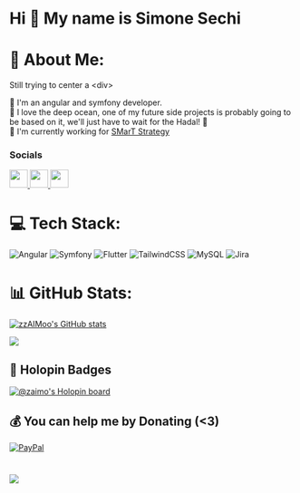 Hi 👋 My name is Simone Sechi
=============================
# 💫 About Me:

Still trying to center a \<div>

🤯 I'm an angular and symfony developer. <br>
🪸 I love the deep ocean, one of my future side projects is probably going to be based on it, we'll just have to wait for the Hadal! 🪼 <br>
💼 I'm currently working for [SMarT Strategy](https://github.com/SMarTStrategy)

### Socials 
<p align="left"> 
  <a href="https://www.github.com/zzAIMoo" target="_blank" rel="noreferrer"> 
    <picture> 
      <source media="(prefers-color-scheme: dark)" srcset="https://raw.githubusercontent.com/danielcranney/readme-generator/main/public/icons/socials/github-dark.svg" /> 
      <source media="(prefers-color-scheme: light)" srcset="https://raw.githubusercontent.com/danielcranney/readme-generator/main/public/icons/socials/github.svg" /> 
      <img src="https://raw.githubusercontent.com/danielcranney/readme-generator/main/public/icons/socials/github.svg" width="32" height="32" /> 
    </picture> 
  </a> 
  <a href="http://www.instagram.com/_simonesechi" target="_blank" rel="noreferrer"> 
    <picture> 
      <source srcset="https://raw.githubusercontent.com/danielcranney/readme-generator/main/public/icons/socials/instagram.svg" /> 
      <img src="https://raw.githubusercontent.com/danielcranney/readme-generator/main/public/icons/socials/instagram.svg" width="32" height="32" /> 
    </picture> 
  </a> 
  <a href="https://www.stackoverflow.com/users/11486454/zalmo" target="_blank" rel="noreferrer"> 
    <picture> 
      <source srcset="https://raw.githubusercontent.com/danielcranney/readme-generator/main/public/icons/socials/stackoverflow.svg" /> 
      <img src="https://raw.githubusercontent.com/danielcranney/readme-generator/main/public/icons/socials/stackoverflow.svg" width="32" height="32" /> 
    </picture> 
  </a>
</p>

# 💻 Tech Stack:
![Angular](https://img.shields.io/badge/angular-%23DD0031.svg?style=for-the-badge&logo=angular&logoColor=white) ![Symfony](https://img.shields.io/badge/symfony-%23000000.svg?style=for-the-badge&logo=symfony&logoColor=white) ![Flutter](https://img.shields.io/badge/Flutter-%2302569B.svg?style=for-the-badge&logo=Flutter&logoColor=white) ![TailwindCSS](https://img.shields.io/badge/tailwindcss-%2338B2AC.svg?style=for-the-badge&logo=tailwind-css&logoColor=white) ![MySQL](https://img.shields.io/badge/mysql-%2300f.svg?style=for-the-badge&logo=mysql&logoColor=white) ![Jira](https://img.shields.io/badge/jira-%230A0FFF.svg?style=for-the-badge&logo=jira&logoColor=white)

# 📊 GitHub Stats:

<a href="http://www.github.com/zzAIMoo"><img src="https://github-readme-stats.vercel.app/api?username=zzAIMoo&show_icons=true&hide=&count_private=true&title_color=a855f7&text_color=ffffff&icon_color=a855f7&bg_color=1c1917&hide_border=true&show_icons=true" alt="zzAIMoo's GitHub stats" /></a>

<a href="http://www.github.com/zzAIMoo"><img src="https://github-readme-streak-stats.herokuapp.com/?user=zzAIMoo&stroke=ffffff&background=1c1917&ring=a855f7&fire=a855f7&currStreakNum=ffffff&currStreakLabel=a855f7&sideNums=ffffff&sideLabels=ffffff&dates=ffffff&hide_border=true" /></a>

## 👾 Holopin Badges
[![@zaimo's Holopin board](https://holopin.io/api/user/board?user=zaimo)](https://holopin.io/@zaimo)

## 💰 You can help me by Donating (<3)
[![PayPal](https://img.shields.io/badge/PayPal-00457C?style=for-the-badge&logo=paypal&logoColor=white)](https://paypal.me/ssimonesechii) 

#
[![](https://visitcount.itsvg.in/api?id=zzAIMoo&icon=5&color=6)](https://visitcount.itsvg.in)

  
